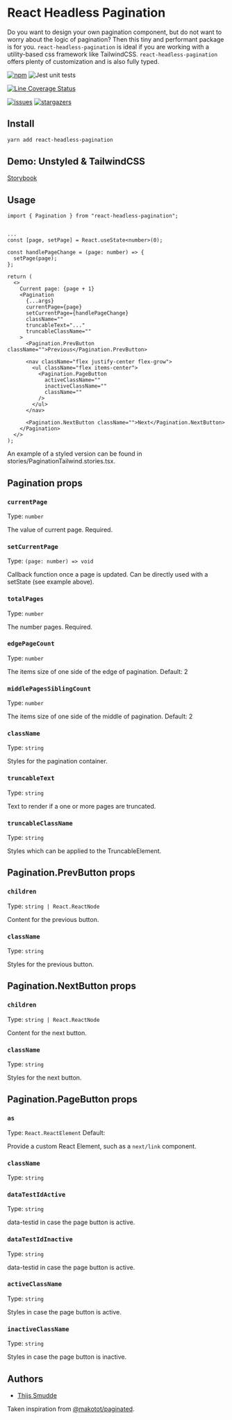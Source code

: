 # React Headless Pagination

Do you want to design your own pagination component, but do not want to worry about the logic of pagination? Then this tiny and performant package is for you. `react-headless-pagination` is ideal if you are working with a utility-based css framework like TailwindCSS. `react-headless-pagination` offers plenty of customization and is also fully typed.

[![npm](https://img.shields.io/npm/v/react-headless-pagination)](https://www.npmjs.com/package/react-headless-pagination)
![Jest unit tests](https://github.com/fullhdpixel/react-headless-pagination/actions/workflows/main.yml/badge.svg)

[![Line Coverage Status](./coverage-badge-line.svg)](https://github.com/fullhdpixel/react-headless-pagination/)

<!-- ![code coverage](https://img.shields.io/badge/Code%20Coverage-100%25-success?style=flat) -->

[![issues](https://img.shields.io/github/issues/fullhdpixel/react-headless-pagination)](https://github.com/fullhdpixel/react-headless-pagination/issues)
[![stargazers](https://img.shields.io/github/stars/fullhdpixel/react-headless-pagination)](https://github.com/fullhdpixel/react-headless-pagination)

## Install

```sh
yarn add react-headless-pagination
```

## Demo: Unstyled & TailwindCSS

[Storybook](https://deploy-preview-1--react-headless-pagination.netlify.app)

## Usage

```tsx
import { Pagination } from "react-headless-pagination";


...
const [page, setPage] = React.useState<number>(0);

const handlePageChange = (page: number) => {
  setPage(page);
};

return (
  <>
    Current page: {page + 1}
    <Pagination
      {...args}
      currentPage={page}
      setCurrentPage={handlePageChange}
      className=""
      truncableText="..."
      truncableClassName=""
    >
      <Pagination.PrevButton className="">Previous</Pagination.PrevButton>

      <nav className="flex justify-center flex-grow">
        <ul className="flex items-center">
          <Pagination.PageButton
            activeClassName=""
            inactiveClassName=""
            className=""
          />
        </ul>
      </nav>

      <Pagination.NextButton className="">Next</Pagination.NextButton>
    </Pagination>
  </>
);
```

An example of a styled version can be found in stories/PaginationTailwind.stories.tsx.

## Pagination props

### `currentPage`

Type: `number`

The value of current page. Required.

### `setCurrentPage`

Type: `(page: number) => void`

Callback function once a page is updated. Can be directly used with a setState (see example above).

### `totalPages`

Type: `number`

The number pages. Required.

### `edgePageCount`

Type: `number`

The items size of one side of the edge of pagination. Default: 2

### `middlePagesSiblingCount`

Type: `number`

The items size of one side of the middle of pagination. Default: 2

### `className`

Type: `string`

Styles for the pagination container.

### `truncableText`

Type: `string`

Text to render if a one or more pages are truncated.

### `truncableClassName`

Type: `string`

Styles which can be applied to the TruncableElement.

## Pagination.PrevButton props

### `children`

Type: `string | React.ReactNode`

Content for the previous button.

### `className`

Type: `string`

Styles for the previous button.

## Pagination.NextButton props

### `children`

Type: `string | React.ReactNode`

Content for the next button.

### `className`

Type: `string`

Styles for the next button.

## Pagination.PageButton props

### `as`

Type: `React.ReactElement`
Default: <a />

Provide a custom React Element, such as a `next/link` component.

### `className`

Type: `string`

### `dataTestIdActive`

Type: `string`

data-testid in case the page button is active.

### `dataTestIdInactive`

Type: `string`

data-testid in case the page button is active.

### `activeClassName`

Type: `string`

Styles in case the page button is active.

### `inactiveClassName`

Type: `string`

Styles in case the page button is inactive.

## Authors

- [Thijs Smudde](https://github.com/thijssmudde)

Taken inspiration from [@makotot/paginated](https://github.com/makotot/GhostUI).
